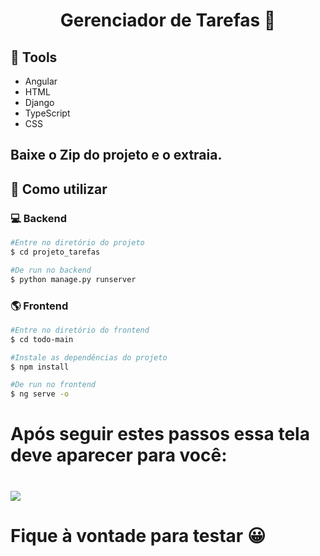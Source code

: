 <h1 align="center">Gerenciador de Tarefas 📝</h1>

## 🔨 Tools

- Angular 
- HTML
- Django
- TypeScript
- CSS

## Baixe o Zip do projeto e o extraia.

## 📌 Como utilizar

### 💻 Backend
```bash 
#Entre no diretório do projeto
$ cd projeto_tarefas
```
```bash 
#De run no backend
$ python manage.py runserver
```
### 🌎 Frontend
```bash 
#Entre no diretório do frontend
$ cd todo-main
```
```bash 
#Instale as dependências do projeto
$ npm install
```
```bash 
#De run no frontend
$ ng serve -o
```
# Após seguir estes passos essa tela deve aparecer para você:
<h1>
    <img src="https://ik.imagekit.io/tntifmcqk/Desktop_Screenshot_2023.06.29_-_02.06.59.36.png?updatedAt=1688015371106"/>
</h1>

# Fique à vontade para testar 😀
